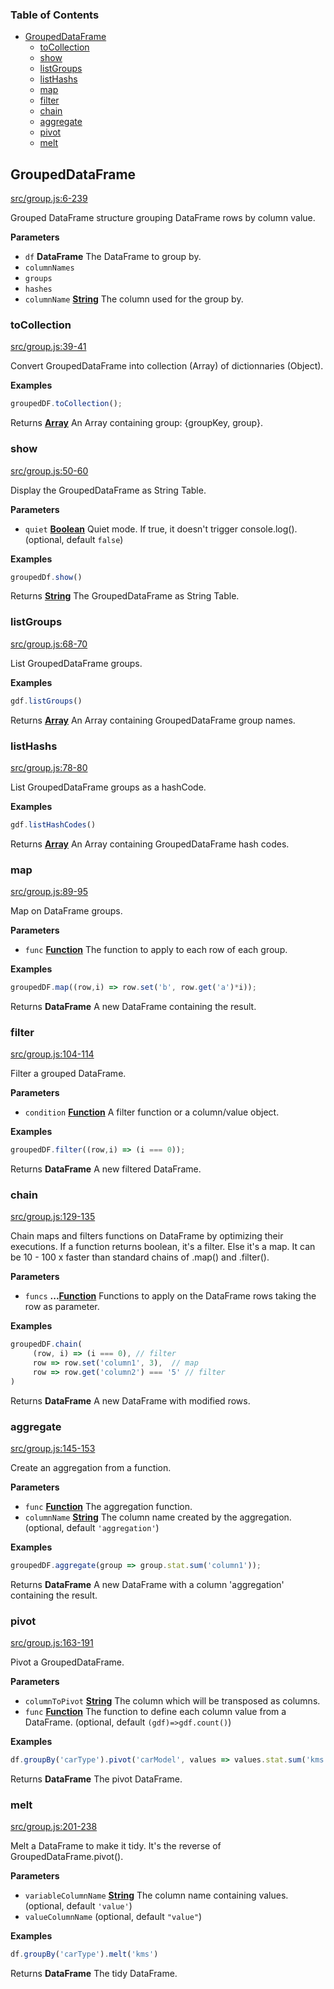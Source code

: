 <!-- Generated by documentation.js. Update this documentation by updating the source code. -->

### Table of Contents

-   [GroupedDataFrame][1]
    -   [toCollection][2]
    -   [show][3]
    -   [listGroups][4]
    -   [listHashs][5]
    -   [map][6]
    -   [filter][7]
    -   [chain][8]
    -   [aggregate][9]
    -   [pivot][10]
    -   [melt][11]

## GroupedDataFrame

[src/group.js:6-239][12]

Grouped DataFrame structure grouping DataFrame rows by column value.

**Parameters**

-   `df` **DataFrame** The DataFrame to group by.
-   `columnNames`  
-   `groups`  
-   `hashes`  
-   `columnName` **[String][13]** The column used for the group by.

### toCollection

[src/group.js:39-41][14]

Convert GroupedDataFrame into collection (Array) of dictionnaries (Object).

**Examples**

```javascript
groupedDF.toCollection();
```

Returns **[Array][15]** An Array containing group: {groupKey, group}.

### show

[src/group.js:50-60][16]

Display the GroupedDataFrame as String Table.

**Parameters**

-   `quiet` **[Boolean][17]** Quiet mode. If true, it doesn't trigger console.log(). (optional, default `false`)

**Examples**

```javascript
groupedDf.show()
```

Returns **[String][13]** The GroupedDataFrame as String Table.

### listGroups

[src/group.js:68-70][18]

List GroupedDataFrame groups.

**Examples**

```javascript
gdf.listGroups()
```

Returns **[Array][15]** An Array containing GroupedDataFrame group names.

### listHashs

[src/group.js:78-80][19]

List GroupedDataFrame groups as a hashCode.

**Examples**

```javascript
gdf.listHashCodes()
```

Returns **[Array][15]** An Array containing GroupedDataFrame hash codes.

### map

[src/group.js:89-95][20]

Map on DataFrame groups.

**Parameters**

-   `func` **[Function][21]** The function to apply to each row of each group.

**Examples**

```javascript
groupedDF.map((row,i) => row.set('b', row.get('a')*i));
```

Returns **DataFrame** A new DataFrame containing the result.

### filter

[src/group.js:104-114][22]

Filter a grouped DataFrame.

**Parameters**

-   `condition` **[Function][21]** A filter function or a column/value object.

**Examples**

```javascript
groupedDF.filter((row,i) => (i === 0));
```

Returns **DataFrame** A new filtered DataFrame.

### chain

[src/group.js:129-135][23]

Chain maps and filters functions on DataFrame by optimizing their executions.
If a function returns boolean, it's a filter. Else it's a map.
It can be 10 - 100 x faster than standard chains of .map() and .filter().

**Parameters**

-   `funcs` **...[Function][21]** Functions to apply on the DataFrame rows taking the row as parameter.

**Examples**

```javascript
groupedDF.chain(
     (row, i) => (i === 0), // filter
     row => row.set('column1', 3),  // map
     row => row.get('column2') === '5' // filter
)
```

Returns **DataFrame** A new DataFrame with modified rows.

### aggregate

[src/group.js:145-153][24]

Create an aggregation from a function.

**Parameters**

-   `func` **[Function][21]** The aggregation function.
-   `columnName` **[String][13]** The column name created by the aggregation. (optional, default `'aggregation'`)

**Examples**

```javascript
groupedDF.aggregate(group => group.stat.sum('column1'));
```

Returns **DataFrame** A new DataFrame with a column 'aggregation' containing the result.

### pivot

[src/group.js:163-191][25]

Pivot a GroupedDataFrame.

**Parameters**

-   `columnToPivot` **[String][13]** The column which will be transposed as columns.
-   `func` **[Function][21]** The function to define each column value from a DataFrame. (optional, default `(gdf)=>gdf.count()`)

**Examples**

```javascript
df.groupBy('carType').pivot('carModel', values => values.stat.sum('kms'))
```

Returns **DataFrame** The pivot DataFrame.

### melt

[src/group.js:201-238][26]

Melt a DataFrame to make it tidy. It's the reverse of GroupedDataFrame.pivot().

**Parameters**

-   `variableColumnName` **[String][13]** The column name containing values. (optional, default `'value'`)
-   `valueColumnName`   (optional, default `"value"`)

**Examples**

```javascript
df.groupBy('carType').melt('kms')
```

Returns **DataFrame** The tidy DataFrame.

[1]: #groupeddataframe

[2]: #tocollection

[3]: #show

[4]: #listgroups

[5]: #listhashs

[6]: #map

[7]: #filter

[8]: #chain

[9]: #aggregate

[10]: #pivot

[11]: #melt

[12]: https://github.com/Gmousse/dataframe-js/blob/9d6226a62667b8882276bd190eb520086d57ee2e/src/group.js#L6-L239 "Source code on GitHub"

[13]: https://developer.mozilla.org/docs/Web/JavaScript/Reference/Global_Objects/String

[14]: https://github.com/Gmousse/dataframe-js/blob/9d6226a62667b8882276bd190eb520086d57ee2e/src/group.js#L39-L41 "Source code on GitHub"

[15]: https://developer.mozilla.org/docs/Web/JavaScript/Reference/Global_Objects/Array

[16]: https://github.com/Gmousse/dataframe-js/blob/9d6226a62667b8882276bd190eb520086d57ee2e/src/group.js#L50-L60 "Source code on GitHub"

[17]: https://developer.mozilla.org/docs/Web/JavaScript/Reference/Global_Objects/Boolean

[18]: https://github.com/Gmousse/dataframe-js/blob/9d6226a62667b8882276bd190eb520086d57ee2e/src/group.js#L68-L70 "Source code on GitHub"

[19]: https://github.com/Gmousse/dataframe-js/blob/9d6226a62667b8882276bd190eb520086d57ee2e/src/group.js#L78-L80 "Source code on GitHub"

[20]: https://github.com/Gmousse/dataframe-js/blob/9d6226a62667b8882276bd190eb520086d57ee2e/src/group.js#L89-L95 "Source code on GitHub"

[21]: https://developer.mozilla.org/docs/Web/JavaScript/Reference/Statements/function

[22]: https://github.com/Gmousse/dataframe-js/blob/9d6226a62667b8882276bd190eb520086d57ee2e/src/group.js#L104-L114 "Source code on GitHub"

[23]: https://github.com/Gmousse/dataframe-js/blob/9d6226a62667b8882276bd190eb520086d57ee2e/src/group.js#L129-L135 "Source code on GitHub"

[24]: https://github.com/Gmousse/dataframe-js/blob/9d6226a62667b8882276bd190eb520086d57ee2e/src/group.js#L145-L153 "Source code on GitHub"

[25]: https://github.com/Gmousse/dataframe-js/blob/9d6226a62667b8882276bd190eb520086d57ee2e/src/group.js#L163-L191 "Source code on GitHub"

[26]: https://github.com/Gmousse/dataframe-js/blob/9d6226a62667b8882276bd190eb520086d57ee2e/src/group.js#L201-L238 "Source code on GitHub"
